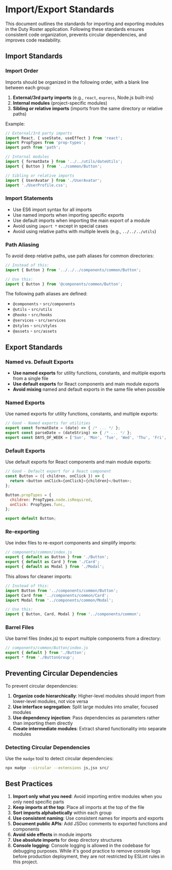 # Import/Export Standards

This document outlines the standards for importing and exporting modules in the Duty Roster application. Following these standards ensures consistent code organization, prevents circular dependencies, and improves code readability.

## Import Standards

### Import Order

Imports should be organized in the following order, with a blank line between each group:

1. **External/3rd party imports** (e.g., `react`, `express`, Node.js built-ins)
2. **Internal modules** (project-specific modules)
3. **Sibling or relative imports** (imports from the same directory or relative paths)

Example:

```javascript
// External/3rd party imports
import React, { useState, useEffect } from 'react';
import PropTypes from 'prop-types';
import path from 'path';

// Internal modules
import { formatDate } from '../../utils/dateUtils';
import { Button } from '../common/Button';

// Sibling or relative imports
import { UserAvatar } from './UserAvatar';
import './UserProfile.css';
```

### Import Statements

- Use ES6 import syntax for all imports
- Use named imports when importing specific exports
- Use default imports when importing the main export of a module
- Avoid using `import *` except in special cases
- Avoid using relative paths with multiple levels (e.g., `../../../utils`)

### Path Aliasing

To avoid deep relative paths, use path aliases for common directories:

```javascript
// Instead of this:
import { Button } from '../../../components/common/Button';

// Use this:
import { Button } from '@components/common/Button';
```

The following path aliases are defined:

- `@components` - `src/components`
- `@utils` - `src/utils`
- `@hooks` - `src/hooks`
- `@services` - `src/services`
- `@styles` - `src/styles`
- `@assets` - `src/assets`

## Export Standards

### Named vs. Default Exports

- **Use named exports** for utility functions, constants, and multiple exports from a single file
- **Use default exports** for React components and main module exports
- **Avoid mixing** named and default exports in the same file when possible

### Named Exports

Use named exports for utility functions, constants, and multiple exports:

```javascript
// Good - Named exports for utilities
export const formatDate = (date) => { /* ... */ };
export const parseDate = (dateString) => { /* ... */ };
export const DAYS_OF_WEEK = ['Sun', 'Mon', 'Tue', 'Wed', 'Thu', 'Fri', 'Sat'];
```

### Default Exports

Use default exports for React components and main module exports:

```javascript
// Good - Default export for a React component
const Button = ({ children, onClick }) => {
  return <button onClick={onClick}>{children}</button>;
};

Button.propTypes = {
  children: PropTypes.node.isRequired,
  onClick: PropTypes.func,
};

export default Button;
```

### Re-exporting

Use index files to re-export components and simplify imports:

```javascript
// components/common/index.js
export { default as Button } from './Button';
export { default as Card } from './Card';
export { default as Modal } from './Modal';
```

This allows for cleaner imports:

```javascript
// Instead of this:
import Button from '../components/common/Button';
import Card from '../components/common/Card';
import Modal from '../components/common/Modal';

// Use this:
import { Button, Card, Modal } from '../components/common';
```

### Barrel Files

Use barrel files (index.js) to export multiple components from a directory:

```javascript
// components/common/Button/index.js
export { default } from './Button';
export * from './ButtonGroup';
```

## Preventing Circular Dependencies

To prevent circular dependencies:

1. **Organize code hierarchically**: Higher-level modules should import from lower-level modules, not vice versa
2. **Use interface segregation**: Split large modules into smaller, focused modules
3. **Use dependency injection**: Pass dependencies as parameters rather than importing them directly
4. **Create intermediate modules**: Extract shared functionality into separate modules

### Detecting Circular Dependencies

Use the `madge` tool to detect circular dependencies:

```bash
npx madge --circular --extensions js,jsx src/
```

## Best Practices

1. **Import only what you need**: Avoid importing entire modules when you only need specific parts
2. **Keep imports at the top**: Place all imports at the top of the file
3. **Sort imports alphabetically** within each group
4. **Use consistent naming**: Use consistent names for imports and exports
5. **Document public APIs**: Add JSDoc comments to exported functions and components
6. **Avoid side effects** in module imports
7. **Use absolute imports** for deep directory structures
8. **Console logging**: Console logging is allowed in the codebase for debugging purposes. While it's good practice to remove console logs before production deployment, they are not restricted by ESLint rules in this project.